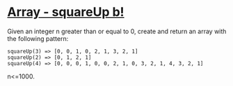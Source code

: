 # [Array - squareUp b!](https://www.codewars.com/kata/array-squareup-b "https://www.codewars.com/kata/5a8bcd980025e99381000099")

Given an integer n greater than or equal to 0,
create and return an array with the following pattern:

    squareUp(3) => [0, 0, 1, 0, 2, 1, 3, 2, 1]
    squareUp(2) => [0, 1, 2, 1]
    squareUp(4) => [0, 0, 0, 1, 0, 0, 2, 1, 0, 3, 2, 1, 4, 3, 2, 1]
n<=1000.